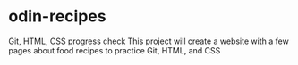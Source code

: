 # odin-recipes

Git, HTML, CSS progress check
This project will create a website with a few pages about food recipes to practice Git, HTML, and CSS